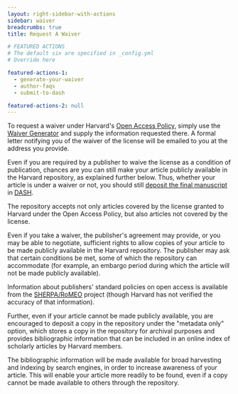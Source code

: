 ```yaml
---
layout: right-sidebar-with-actions
sidebar: waiver
breadcrumbs: true
title: Request A Waiver

# FEATURED ACTIONS
# The default six are specified in _config.yml
# Override here

featured-actions-1:
  - generate-your-waiver
  - author-faqs
  - submit-to-dash

featured-actions-2: null
---
```


To request a waiver under Harvard's [Open Access Policy]({{site.baseurl}}/policies/), simply use the [Waiver Generator](https://osc.hul.harvard.edu/dash/waiver/) and supply the information requested there. A formal letter notifying you of the waiver of the license will be emailed to you at the address you provide.

Even if you are required by a publisher to waive the license as a condition of publication, chances are you can still make your article publicly available in the Harvard repository, as explained further below. Thus, whether your article is under a waiver or not, you should still [deposit the final manuscript](https://osc.hul.harvard.edu/dash/quicksubmit/) in [DASH](http://dash.harvard.edu).

The repository accepts not only articles covered by the license granted to Harvard under the Open Access Policy, but also articles not covered by the license.

Even if you take a waiver, the publisher's agreement may provide, or you may be able to negotiate, sufficient rights to allow copies of your article to be made publicly available in the Harvard repository. The publisher may ask that certain conditions be met, some of which the repository can accommodate (for example, an embargo period during which the article will not be made publicly available).

Information about publishers' standard policies on open access is available from the [SHERPA/RoMEO](http://www.sherpa.ac.uk/romeo/) project (though Harvard has not verified the accuracy of that information).

Further, even if your article cannot be made publicly available, you are encouraged to deposit a copy in the repository under the "metadata only" option, which stores a copy in the repository for archival purposes and provides bibliographic information that can be included in an online index of scholarly articles by Harvard members.

The bibliographic information will be made available for broad harvesting and indexing by search engines, in order to increase awareness of your article. This will enable your article more readily to be found, even if a copy cannot be made available to others through the repository.
